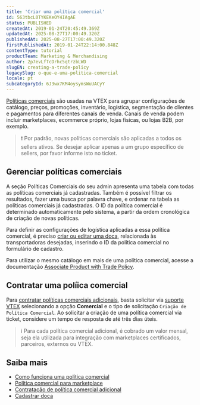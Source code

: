 ```yaml
---
title: 'Criar uma política comercial'
id: 563tbcL0TYKEKeOY4IAgAE
status: PUBLISHED
createdAt: 2019-01-24T20:45:49.369Z
updatedAt: 2025-08-27T17:00:49.320Z
publishedAt: 2025-08-27T17:00:49.320Z
firstPublishedAt: 2019-01-24T22:14:00.848Z
contentType: tutorial
productTeam: Marketing & Merchandising
author: 2p7evLfTcDrhc5qtrzbLWD
slugEN: creating-a-trade-policy
legacySlug: o-que-e-uma-politica-comercial
locale: pt
subcategoryId: 6J3wx7KM4oysymsWuUACyY
---
```


[Políticas comerciais](/pt/tutorial/como-funciona-uma-politica-comercial--6Xef8PZiFm40kg2STrMkMV) são usadas na VTEX para agrupar configurações de catálogo, preços, promoções, inventário, logística, segmentação de clientes e pagamentos para diferentes canais de venda. Canais de venda podem incluir marketplaces, ecommerce próprio, lojas físicas, ou lojas B2B, por exemplo.

> ❗ Por padrão, novas políticas comerciais são aplicadas a todos os sellers ativos. Se desejar aplicar apenas a um grupo específico de sellers, por favor informe isto no ticket.

## Gerenciar políticas comerciais

A seção Políticas Comerciais do seu admin apresenta uma tabela com todas as políticas comerciais já cadastradas. Também é possível filtrar os resultados, fazer uma busca por palavra chave, e ordenar na tabela as políticas comerciais já cadastradas. O ID da política comercial é determinado automaticamente pelo sistema, a partir da ordem cronológica de criação de novas políticas.

Para definir as configurações de logística aplicadas a essa política comercial, é preciso [criar ou editar uma doca](/pt/tutorial/how-to-register-a-dock--7K3FultD8I2cuuA6iyGEiW), relacionada às transportadoras desejadas, inserindo o ID da política comercial no formulário de cadastro.

Para utilizar o mesmo catálogo em mais de uma política comercial, acesse a documentação [Associate Product with Trade Policy](https://developers.vtex.com/docs/api-reference/catalog-api#post-/api/catalog/pvt/product/-productId-/salespolicy/-tradepolicyId-).

## Contratar uma políica comercial

Para [contratar políticas comerciais adicionais](/pt/tutorial/contratacao-de-politica-comercial-adicional--61vuFOw4yGh6nwSmkLJL1X), basta solicitar via [suporte VTEX](/pt/support) selecionando a opção **Comercial** e o tipo de solicitação `Criação de Política Comercial`. Ao solicitar a criação de uma política comercial via ticket, considere um tempo de resposta de até três dias úteis.

> ℹ️ Para cada política comercial adicional, é cobrado um valor mensal, seja ela utilizada para integração com marketplaces certificados, parceiros, externos ou VTEX.

## Saiba mais

- [Como funciona uma política comercial](/pt/tutorial/como-funciona-uma-politica-comercial--6Xef8PZiFm40kg2STrMkMV)    
- [Política comercial para marketplace](/pt/tutorial/configurando-a-politica-comercial-para-marketplace--tutorials_404)
- [Contratação de política comercial adicional](/pt/tutorial/contratacao-de-politica-comercial-adicional--61vuFOw4yGh6nwSmkLJL1X)
- [Cadastrar doca](/pt/tutorial/how-to-register-a-dock--7K3FultD8I2cuuA6iyGEiW)

